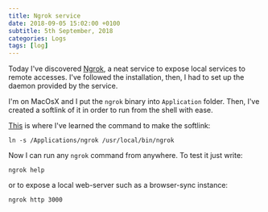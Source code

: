 ```yaml
---
title: Ngrok service
date: 2018-09-05 15:02:00 +0100
subtitle: 5th September, 2018
categories: Logs
tags: [log]
---
```


Today I've discovered [Ngrok](https://ngrok.com/), a neat service to expose local services to remote accesses. I've followed the installation, then, I had to set up the daemon provided by the service.

I'm on MacOsX and I put the `ngrok` binary into `Application` folder. Then, I've created a softlink of it in order to run from the shell with ease.

[This](https://superuser.com/questions/386345/what-is-the-correct-way-to-alias-applications-in-os-x-through-bash) is where I've learned the command to make the softlink:

```shell
ln -s /Applications/ngrok /usr/local/bin/ngrok
```

Now I can run any `ngrok` command from anywhere. To test it just write:

```shell
ngrok help
```

or to expose a local web-server such as a browser-sync instance:

```shell
ngrok http 3000
```

